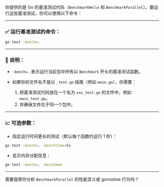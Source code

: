你提供的是 Go 的基准测试代码（`BenchmarkHello` 和 `BenchmarkParallel`）。要运行这些基准测试，你可以使用以下命令：

---

### ✅ 运行基准测试的命令：

```bash
go test -bench=.
```

---

### 📌 说明：

* `-bench=.` 表示运行当前包中所有以 `Benchmark` 开头的基准测试函数。
* 如果你的文件名不是以 `_test.go` 结尾（例如 `main.go`），你需要：

  1. 把基准测试代码放在一个名为 `xxx_test.go` 的文件中，例如 `main_test.go`。
  2. 并确保文件位于同一个包中。

---
### 📈 可选参数：

* 指定运行时间更长的测试（默认每个函数约运行 1 秒）：

```bash
go test -bench=. -benchtime=5s
```

* 显示内存分配信息：

```bash
go test -bench=. -benchmem
```

---

需要我帮你分析 `BenchmarkParallel` 的性能含义或 goroutine 行为吗？
